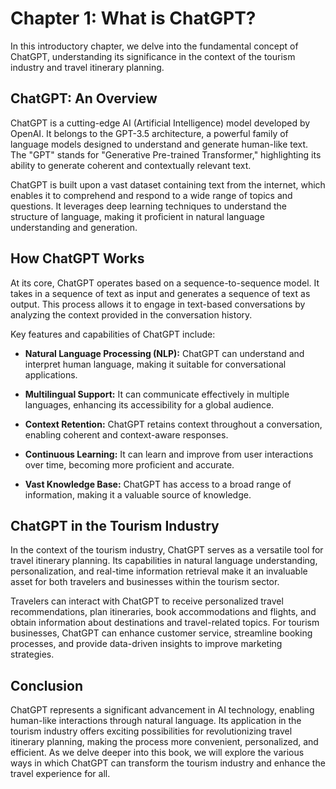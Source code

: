 Chapter 1: What is ChatGPT?
===========================

In this introductory chapter, we delve into the fundamental concept of ChatGPT, understanding its significance in the context of the tourism industry and travel itinerary planning.

**ChatGPT: An Overview**
------------------------

ChatGPT is a cutting-edge AI (Artificial Intelligence) model developed by OpenAI. It belongs to the GPT-3.5 architecture, a powerful family of language models designed to understand and generate human-like text. The "GPT" stands for "Generative Pre-trained Transformer," highlighting its ability to generate coherent and contextually relevant text.

ChatGPT is built upon a vast dataset containing text from the internet, which enables it to comprehend and respond to a wide range of topics and questions. It leverages deep learning techniques to understand the structure of language, making it proficient in natural language understanding and generation.

**How ChatGPT Works**
---------------------

At its core, ChatGPT operates based on a sequence-to-sequence model. It takes in a sequence of text as input and generates a sequence of text as output. This process allows it to engage in text-based conversations by analyzing the context provided in the conversation history.

Key features and capabilities of ChatGPT include:

* **Natural Language Processing (NLP):** ChatGPT can understand and interpret human language, making it suitable for conversational applications.

* **Multilingual Support:** It can communicate effectively in multiple languages, enhancing its accessibility for a global audience.

* **Context Retention:** ChatGPT retains context throughout a conversation, enabling coherent and context-aware responses.

* **Continuous Learning:** It can learn and improve from user interactions over time, becoming more proficient and accurate.

* **Vast Knowledge Base:** ChatGPT has access to a broad range of information, making it a valuable source of knowledge.

**ChatGPT in the Tourism Industry**
-----------------------------------

In the context of the tourism industry, ChatGPT serves as a versatile tool for travel itinerary planning. Its capabilities in natural language understanding, personalization, and real-time information retrieval make it an invaluable asset for both travelers and businesses within the tourism sector.

Travelers can interact with ChatGPT to receive personalized travel recommendations, plan itineraries, book accommodations and flights, and obtain information about destinations and travel-related topics. For tourism businesses, ChatGPT can enhance customer service, streamline booking processes, and provide data-driven insights to improve marketing strategies.

**Conclusion**
--------------

ChatGPT represents a significant advancement in AI technology, enabling human-like interactions through natural language. Its application in the tourism industry offers exciting possibilities for revolutionizing travel itinerary planning, making the process more convenient, personalized, and efficient. As we delve deeper into this book, we will explore the various ways in which ChatGPT can transform the tourism industry and enhance the travel experience for all.
